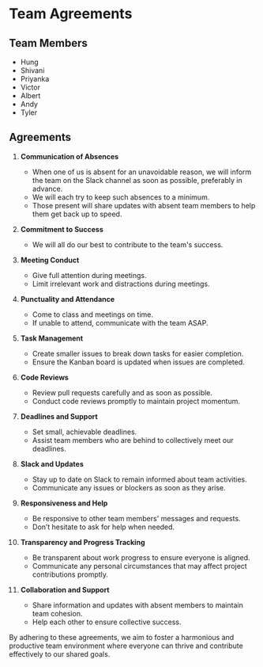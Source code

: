 # Team Agreements

## Team Members
- Hung
- Shivani
- Priyanka
- Victor
- Albert
- Andy
- Tyler

## Agreements

1. **Communication of Absences**
   - When one of us is absent for an unavoidable reason, we will inform the team on the Slack channel as soon as possible, preferably in advance.
   - We will each try to keep such absences to a minimum.
   - Those present will share updates with absent team members to help them get back up to speed.

2. **Commitment to Success**
   - We will all do our best to contribute to the team's success.

3. **Meeting Conduct**
   - Give full attention during meetings.
   - Limit irrelevant work and distractions during meetings.

4. **Punctuality and Attendance**
   - Come to class and meetings on time.
   - If unable to attend, communicate with the team ASAP.

5. **Task Management**
   - Create smaller issues to break down tasks for easier completion.
   - Ensure the Kanban board is updated when issues are completed.

6. **Code Reviews**
   - Review pull requests carefully and as soon as possible.
   - Conduct code reviews promptly to maintain project momentum.

7. **Deadlines and Support**
   - Set small, achievable deadlines.
   - Assist team members who are behind to collectively meet our deadlines.

8. **Slack and Updates**
   - Stay up to date on Slack to remain informed about team activities.
   - Communicate any issues or blockers as soon as they arise.

9. **Responsiveness and Help**
   - Be responsive to other team members' messages and requests.
   - Don’t hesitate to ask for help when needed.

10. **Transparency and Progress Tracking**
    - Be transparent about work progress to ensure everyone is aligned.
    - Communicate any personal circumstances that may affect project contributions promptly.

11. **Collaboration and Support**
    - Share information and updates with absent members to maintain team cohesion.
    - Help each other to ensure collective success.

By adhering to these agreements, we aim to foster a harmonious and productive team environment where everyone can thrive and contribute effectively to our shared goals.
